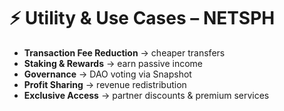 # ⚡ Utility & Use Cases – NETSPH

- **Transaction Fee Reduction** → cheaper transfers  
- **Staking & Rewards** → earn passive income  
- **Governance** → DAO voting via Snapshot  
- **Profit Sharing** → revenue redistribution  
- **Exclusive Access** → partner discounts & premium services  
